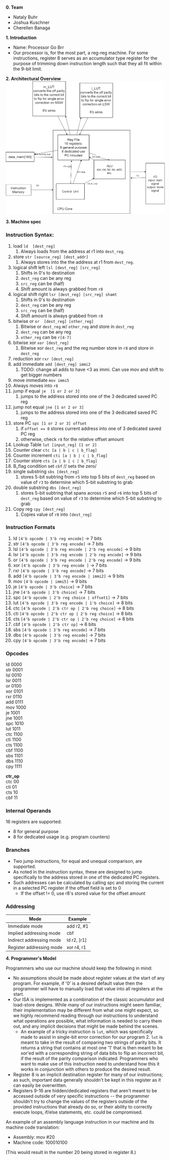 **0. Team**
- Nataly Buhr
- Joshua Kuschner
- Cherellen Banaga

**1. Introduction**
- Name: Processor Go Brr
- Our processor is, for the most part, a reg-reg machine. For some instructions, register 8 serves as an accumulator type register for the purpose of trimming down instruction length such that they all fit within the 9-bit limit.

**2. Architectural Overview**
![arch_diagram](architecture_diagram.png)

**3. Machine spec**
### Instruction Syntax:
1. load                     `ld  [dest_reg]`
   1. Always loads from the address at r1 into `dest_reg`.
2. store                    `str [source_reg] [dest_addr]`
   1. Always stores into the the address at r1 from `dest_reg`.
3. logical shift left       `lsl [dest_reg] [src_reg]`
   1. Shifts in 0's to destination
   2. `dest_reg` can be any reg
   3. `src_reg` can be (half)
   4. Shift amount is always grabbed from `r8`
4. logical shift right      `lsr [dest_reg] [src_reg] shamt`
   1. Shifts in 0's to destination
   2. `dest_reg` can be any reg
   3. `src_reg` can be (half)
   4. Shift amount is always grabbed from `r8`
5. bitwise or               `or  [dest_reg] [other_reg]`
   1. Bitwise or `dest_reg` w/ `other_reg` and store in `dest_reg`
   2. `dest_reg` can be any reg
   3. `other_reg` can be `r[4-7]`
6. bitwise xor              `xor [dest_reg]`
   1. Bitwise xor `dest_reg` and the reg number store in `r8` and store in `dest_reg`
7. reduction xor            `rxr [dest_reg]`
8. add immediate            `add [dest_reg] immi2`
   1. TODO: change all adds to have <3 as immi. Can use mov and shift to get bigger numbers
9.  move immediate           `mov immi5`
   2.  Always moves into `r8`
10. jump if equal           `je  [1 or 2 or 3]`
    1.  jumps to the address stored into one of the 3 dedicated saved PC reg
11. jump not equal          `jne [1 or 2 or 3]`
    1.  jumps to the address stored into one of the 3 dedicated saved PC reg
12. store PC                `spc [1 or 2 or 3] offset`
    1.  if `offset == 0` stores current address into one of 3 dedicated saved PC reg
    2.  otherwise, check `r8` for the relative offset amount
13. Lookup Table            `lut [input_reg] [1 or 2]`
14. Counter clear           `ctc [a | b | c | b_flag]`
15. Counter increment       `cti [a | b | c | b_flag]`
16. Counter store           `cts [a | b | c | b_flag]`
17. B_flag condition set    `cbf` // sets the zero/
18. single substring         `sbs [dest_reg]`
    1. stores 5-bit subtring from `r5` into top 5 bits of `dest_reg` based on value of `r3` to determine which 5-bit substring to grab 
19. double substring        `dbs [dest_reg]`
    1.  stores 5-bit subtring that spans across `r5` and `r6` into top 5 bits of `dest_reg` based on value of `r3` to determine which 5-bit substring to grab
20. Copy reg                `cpy [dest_reg]`
    1.  Copies value of `r8` into `[dest_reg]`

### Instruction Formats
1. ld       `[4'b opcode | 3'b reg encode]`                          -> 7 bits
2. str      `[4'b opcode | 3'b reg encode]`                          -> 7 bits 
3. lsl      `[4'b opcode | 3'b reg encode | 2'b reg encode]`         -> 9 bits 
4. lsr      `[4'b opcode | 3'b reg encode | 2'b reg encode]`         -> 9 bits
5. or       `[4'b opcode | 3'b reg encode | 2'b reg encode]`         -> 9 bits
6. xor      `[4'b opcode | 3'b reg encode ]`                         -> 7 bits
7. rxr      `[4'b opcode | 3'b reg encode]`                          -> 7 bits
8. add      `[4'b opcode | 3'b reg encode | immi2]`                  -> 9 bits
9. mov      `[4'b opcode | immi5]`                                   -> 9 bits
10. je      `[4'b opcode | 3'b choice]`                              -> 7 bits
10. jne     `[4'b opcode | 3'b choice]`                              -> 7 bits
11. spc     `[4'b opcode | 2'b reg choice | offset1]`                -> 7 bits
12. lut     `[4'b opcode | 3'b reg encode | 1'b choice]`             -> 8 bits
13. ctc     `[4'b opcode | 2'b ctr op | 2'b reg choice]`             -> 8 bits
13. cti     `[4'b opcode | 2'b ctr op | 2'b reg choice]`             -> 8 bits
13. cts     `[4'b opcode | 2'b ctr op | 2'b reg choice]`             -> 8 bits
13. cbf     `[4'b opcode | 2'b ctr op]`                              -> 6 bits
14. sbs     `[4'b opcode | 3'b reg encode]`                          -> 7 bits
15. dbs     `[4'b opcode | 3'b reg encode]`                          -> 7 bits
16. cpy     `[4'b opcode | 3'b reg encode]`                          -> 7 bits

### Opcodes
ld     0000  
str    0001  
lsl    0010  
lsr    0011  
or     0100  
xor    0101  
rxr    0110  
add    0111  
mov    1000  
 je    1001  
jne    1001  
spc    1010  
lut    1011  
ctc    1100  
cti    1100  
cts    1100  
cbf    1100  
sbs    1101  
dbs    1110  
cpy    1111  

**ctr_op**  
ctc    00  
cti    01  
cts    10  
cbf    11  

### Internal Operands
16 registers are supported:
- 8 for general purpose
- 8 for dedicated usage (e.g. program counters)

### Branches
- Two jump instructions, for equal and unequal comparison, are supported.
- As noted in the instruction syntax, these are designed to jump specifically to the address stored in one of the dedicated PC registers. 
- Such addresses can be calculated by calling spc and storing the current in a selected PC register if the offset field is set to 0
   - If the offset != 0, use r8's stored value for the offset amount 

### Addressing
| Mode  | Example |
| ------------- | ------------- |
| Immediate mode | add r2, #1 |
| Implied addressing mode  | cbf  |
| Indirect addressing mode   |   ld r2, [r1] |
| Register addressing mode      | xor r4, r1|


**4. Programmer's Model**

Programmers who use our machine should keep the following in mind:

- No assumptions should be made about register values at the start of any program. For example, if '0' is a desired default value then the programmer will have to manually load that value into all registers at the start.
- Our ISA is implemented as a combination of the classic accumulator and load-store designs. While many of our instructions might seem familiar, their implementation may be different from what one might expect, so we highly recommend reading through our instructions to understand what operations are possible, what information is needed to carry them out, and any implicit decisions that might be made behind the scenes.
  - An example of a tricky instruction is `lut`, which was specifically made to assist in single-bit error correction for our program 2. `lut` is meant to take in the result of comparing two strings of parity bits. It returns a string that contains at most one '1' that is then meant to be xor'ed with a corresponding string of data bits to flip an incorrect bit, if the result of the parity comparison indicated. Programmers who want to make use of this instruction need to understand how this it works in conjunction with others to produce the desired result.
- Register 8 is an implicit destination register for many of our instructions; as such, important data generally shouldn't be kept in this register as it can easily be overwritten.
- Registers 9-16 are hidden/dedicated registers that aren't meant to be accessed outside of very specific instructions -- the programmer shouldn't try to change the values of the registers outside of the provided instructions that already do so, or their ability to correctly execute loops, if/else statements, etc. could be compromised.

An example of an assembly language instruction in our machine and its machine code translation:

- Assembly:     mov #20
- Machine code: 100010100

(This would result in the number 20 being stored in register 8.)
